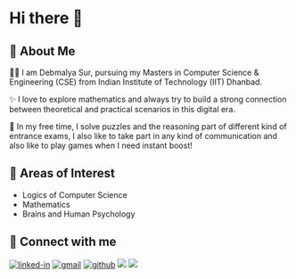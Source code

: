 # Hi there 👋

## 🚀 About Me
👨‍🎓 I am Debmalya Sur, pursuing my Masters in Computer Science & Engineering (CSE) from Indian Institute of Technology (IIT) Dhanbad.

✨ I love to explore mathematics and always try to build a strong connection between theoretical and practical scenarios in this digital era.

📖 In my free time, I solve puzzles and the reasoning part of different kind of entrance exams, I also like to take part in any kind of communication and also like to play games when I need instant boost!

## 🎯 Areas of Interest
- Logics of Computer Science 
- Mathematics
- Brains and Human Psychology

## 💬 Connect with me
<a href="https://www.linkedin.com/in/debmalya-sur/" rel="nofollow"><img src="https://img.shields.io/badge/Linked_In-0077B5?style=for-the-badge&amp;logo=LinkedIn&amp;logoColor=white" alt="linked-in" data-canonical-src="" style="max-width:100%;"></a>
<a href="mailto:surdebmalya2001@gmail.com"><img src="https://img.shields.io/badge/Gmail-D14836?style=for-the-badge&amp;logo=Gmail&amp;logoColor=white" alt="gmail" data-canonical-src="" style="max-width:100%;"></a>
<a href="https://github.com/surdebmalya"><img src="https://img.shields.io/badge/GitHub-000000?style=for-the-badge&amp;logo=GitHub&amp;logoColor=white" alt="github" data-canonical-src="" style="max-width:100%;"></a>
<a href="https://twitter.com/DebmalyaSur"><img src="https://img.shields.io/badge/Twitter-1DA1F2?style=for-the-badge&logo=twitter&logoColor=white"></a>
<a href="https://surdebmalya.hashnode.dev/"><img src="https://img.shields.io/badge/Hashnode-2962FF?style=for-the-badge&logo=hashnode&logoColor=white"></a>


<!--
**surdebmalya/surdebmalya** is a ✨ _special_ ✨ repository because its `README.md` (this file) appears on your GitHub profile.

Here are some ideas to get you started:

- 🔭 I’m currently working on ...
- 🌱 I’m currently learning ...
- 👯 I’m looking to collaborate on ...
- 🤔 I’m looking for help with ...
- 💬 Ask me about ...
- 📫 How to reach me: ...
- 😄 Pronouns: ...
- ⚡ Fun fact: ...
-->
